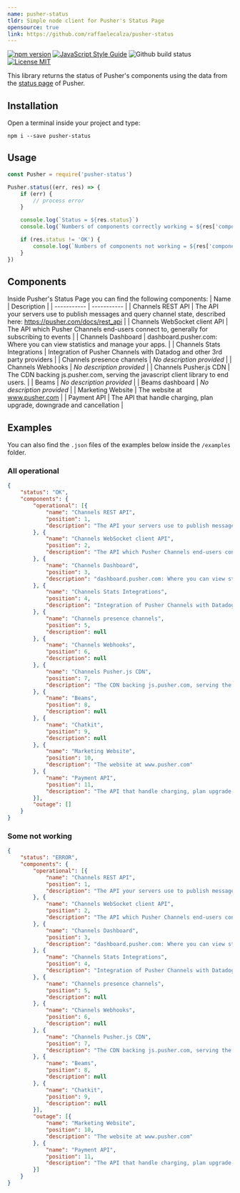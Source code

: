 ```yaml
---
name: pusher-status
tldr: Simple node client for Pusher's Status Page
opensource: true
link: https://github.com/raffaelecalza/pusher-status
---
```


[![npm version](https://img.shields.io/npm/v/pusher-status?style=flat-square)](https://www.npmjs.com/package/pusher-status)
[![JavaScript Style Guide](https://img.shields.io/badge/code_style-standard-brightgreen.svg?style=flat-square)](https://standardjs.com)
![Github build status](https://img.shields.io/github/actions/workflow/status/raffaelecalza/pusher-status/ci.yml?branch=master&style=flat-square)
[![License MIT](https://img.shields.io/github/license/raffaelecalza/pusher-status?style=flat-square)](https://github.com/raffaelecalza/pusher-status/blob/master/LICENSE)

This library returns the status of Pusher's components using the data from the [status page](https://status.pusher.com/) of Pusher.

## Installation
Open a terminal inside your project and type:
```shell
npm i --save pusher-status
```

## Usage
```js
const Pusher = require('pusher-status')

Pusher.status((err, res) => {
    if (err) {
        // process error
    }

    console.log(`Status = ${res.status}`)
    console.log(`Numbers of components correctly working = ${res['components']['operational'].length}`)

    if (res.status != 'OK') {
        console.log(`Numbers of components not working = ${res['components']['outage'].lenght}`)
    }
})
```

## Components
Inside Pusher's Status Page you can find the following components:
| Name        | Description |
| ----------- | ----------- |
| Channels REST API	| The API your servers use to publish messages and query channel state, described here: https://pusher.com/docs/rest_api	 |
| Channels WebSocket client API	| The API which Pusher Channels end-users connect to, generally for subscribing to events	 |
| Channels Dashboard	| dashboard.pusher.com: Where you can view statistics and manage your apps.	 |
| Channels Stats Integrations	| Integration of Pusher Channels with Datadog and other 3rd party providers	 |
| Channels presence channels	| *No description provided*	 |
| Channels Webhooks	| *No description provided*	 |
| Channels Pusher.js CDN	| The CDN backing js.pusher.com, serving the javascript client library to end users.	 |
| Beams	| *No description provided*	 |
| Beams dashboard	| *No description provided*	 |
| Marketing Website	| The website at www.pusher.com	 |
| Payment API	| The API that handle charging, plan upgrade, downgrade and cancellation	 |

## Examples
You can also find the `.json` files of the examples below inside the `/examples` folder.

### All operational
```json
{
	"status": "OK",
	"components": {
		"operational": [{
			"name": "Channels REST API",
			"position": 1,
			"description": "The API your servers use to publish messages and query channel state, described here: https://pusher.com/docs/rest_api"
		}, {
			"name": "Channels WebSocket client API",
			"position": 2,
			"description": "The API which Pusher Channels end-users connect to, generally for subscribing to events"
		}, {
			"name": "Channels Dashboard",
			"position": 3,
			"description": "dashboard.pusher.com: Where you can view statistics and manage your apps."
		}, {
			"name": "Channels Stats Integrations",
			"position": 4,
			"description": "Integration of Pusher Channels with Datadog and other 3rd party providers"
		}, {
			"name": "Channels presence channels",
			"position": 5,
			"description": null
		}, {
			"name": "Channels Webhooks",
			"position": 6,
			"description": null
		}, {
			"name": "Channels Pusher.js CDN",
			"position": 7,
			"description": "The CDN backing js.pusher.com, serving the javascript client library to end users."
		}, {
			"name": "Beams",
			"position": 8,
			"description": null
		}, {
			"name": "Chatkit",
			"position": 9,
			"description": null
		}, {
			"name": "Marketing Website",
			"position": 10,
			"description": "The website at www.pusher.com"
		}, {
			"name": "Payment API",
			"position": 11,
			"description": "The API that handle charging, plan upgrade, downgrade and cancellation"
		}],
		"outage": []
	}
}
```

### Some not working
```json
{
	"status": "ERROR",
	"components": {
		"operational": [{
			"name": "Channels REST API",
			"position": 1,
			"description": "The API your servers use to publish messages and query channel state, described here: https://pusher.com/docs/rest_api"
		}, {
			"name": "Channels WebSocket client API",
			"position": 2,
			"description": "The API which Pusher Channels end-users connect to, generally for subscribing to events"
		}, {
			"name": "Channels Dashboard",
			"position": 3,
			"description": "dashboard.pusher.com: Where you can view statistics and manage your apps."
		}, {
			"name": "Channels Stats Integrations",
			"position": 4,
			"description": "Integration of Pusher Channels with Datadog and other 3rd party providers"
		}, {
			"name": "Channels presence channels",
			"position": 5,
			"description": null
		}, {
			"name": "Channels Webhooks",
			"position": 6,
			"description": null
		}, {
			"name": "Channels Pusher.js CDN",
			"position": 7,
			"description": "The CDN backing js.pusher.com, serving the javascript client library to end users."
		}, {
			"name": "Beams",
			"position": 8,
			"description": null
		}, {
			"name": "Chatkit",
			"position": 9,
			"description": null
		}],
		"outage": [{
			"name": "Marketing Website",
			"position": 10,
			"description": "The website at www.pusher.com"
		}, {
			"name": "Payment API",
			"position": 11,
			"description": "The API that handle charging, plan upgrade, downgrade and cancellation"
		}]
	}
}
```